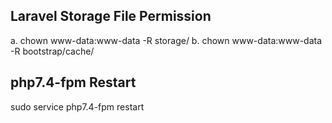 ## Laravel Storage File Permission
a. chown www-data:www-data -R storage/
b. chown www-data:www-data -R bootstrap/cache/
## php7.4-fpm Restart
sudo service php7.4-fpm restart

